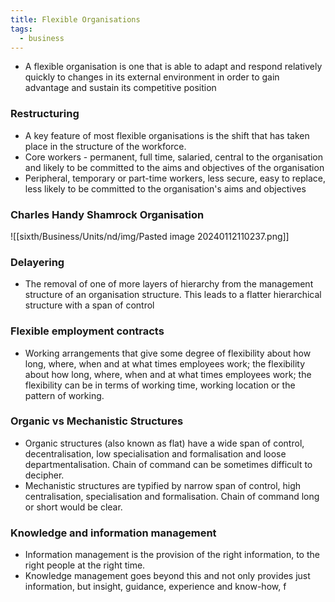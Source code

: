 ```yaml
---
title: Flexible Organisations
tags:
  - business
---
```

- A flexible organisation is one that is able to adapt and respond relatively quickly to changes in its external environment in order to gain advantage and sustain its competitive position

### Restructuring

- A key feature of most flexible organisations is the shift that has taken place in the structure of the workforce.
- Core workers - permanent, full time, salaried, central to the organisation and likely to be committed to the aims and objectives of the organisation
- Peripheral, temporary or part-time workers, less secure, easy to replace, less likely to be committed to the organisation's aims and objectives

### Charles Handy Shamrock Organisation
![[sixth/Business/Units/nd/img/Pasted image 20240112110237.png]]


### Delayering

- The removal of one of more layers of hierarchy from the management structure of an organisation structure. This leads to a flatter hierarchical structure with a span of control

### Flexible employment contracts

- Working arrangements that give some degree of flexibility about how long, where, when and at what times employees work; the flexibility about how long, where, when and at what times employees work; the flexibility can be in terms of working time, working location or the pattern of working.

### Organic vs Mechanistic Structures

- Organic structures (also known as flat) have a wide span of control, decentralisation, low specialisation and formalisation and loose departmentalisation. Chain of command can be sometimes difficult to decipher.
- Mechanistic structures are typified by narrow span of control, high centralisation, specialisation and formalisation. Chain of command long or short would be clear.

### Knowledge and information management

- Information management is the provision of the right information, to the right people at the right time.
- Knowledge management goes beyond this and not only provides just information, but insight, guidance, experience and know-how, f